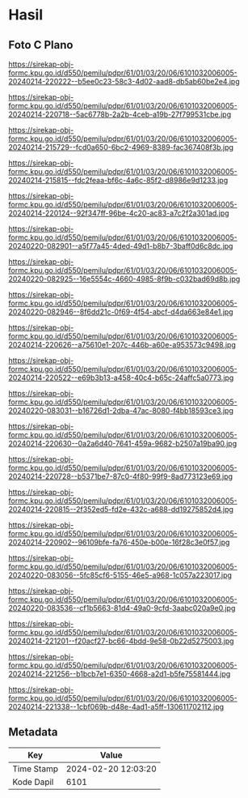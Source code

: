 # Hasil

## Foto C Plano

https://sirekap-obj-formc.kpu.go.id/d550/pemilu/pdpr/61/01/03/20/06/6101032006005-20240214-220222--b5ee0c23-58c3-4d02-aad8-db5ab60be2e4.jpg

https://sirekap-obj-formc.kpu.go.id/d550/pemilu/pdpr/61/01/03/20/06/6101032006005-20240214-220718--5ac6778b-2a2b-4ceb-a19b-27f799531cbe.jpg

https://sirekap-obj-formc.kpu.go.id/d550/pemilu/pdpr/61/01/03/20/06/6101032006005-20240214-215729--fcd0a650-6bc2-4969-8389-fac367408f3b.jpg

https://sirekap-obj-formc.kpu.go.id/d550/pemilu/pdpr/61/01/03/20/06/6101032006005-20240214-215815--fdc2feaa-bf6c-4a6c-85f2-d8986e9d1233.jpg

https://sirekap-obj-formc.kpu.go.id/d550/pemilu/pdpr/61/01/03/20/06/6101032006005-20240214-220124--92f347ff-96be-4c20-ac83-a7c2f2a301ad.jpg

https://sirekap-obj-formc.kpu.go.id/d550/pemilu/pdpr/61/01/03/20/06/6101032006005-20240220-082901--a5f77a45-4ded-49d1-b8b7-3baff0d6c8dc.jpg

https://sirekap-obj-formc.kpu.go.id/d550/pemilu/pdpr/61/01/03/20/06/6101032006005-20240220-082925--16e5554c-4660-4985-8f9b-c032bad69d8b.jpg

https://sirekap-obj-formc.kpu.go.id/d550/pemilu/pdpr/61/01/03/20/06/6101032006005-20240220-082946--8f6dd21c-0f69-4f54-abcf-d4da663e84e1.jpg

https://sirekap-obj-formc.kpu.go.id/d550/pemilu/pdpr/61/01/03/20/06/6101032006005-20240214-220626--a75610e1-207c-446b-a60e-a953573c9498.jpg

https://sirekap-obj-formc.kpu.go.id/d550/pemilu/pdpr/61/01/03/20/06/6101032006005-20240214-220522--e69b3b13-a458-40c4-b65c-24affc5a0773.jpg

https://sirekap-obj-formc.kpu.go.id/d550/pemilu/pdpr/61/01/03/20/06/6101032006005-20240220-083031--b16726d1-2dba-47ac-8080-f4bb18593ce3.jpg

https://sirekap-obj-formc.kpu.go.id/d550/pemilu/pdpr/61/01/03/20/06/6101032006005-20240214-220630--0a2a6d40-7641-459a-9682-b2507a19ba90.jpg

https://sirekap-obj-formc.kpu.go.id/d550/pemilu/pdpr/61/01/03/20/06/6101032006005-20240214-220728--b5371be7-87c0-4f80-99f9-8ad773123e69.jpg

https://sirekap-obj-formc.kpu.go.id/d550/pemilu/pdpr/61/01/03/20/06/6101032006005-20240214-220815--2f352ed5-fd2e-432c-a688-dd19275852d4.jpg

https://sirekap-obj-formc.kpu.go.id/d550/pemilu/pdpr/61/01/03/20/06/6101032006005-20240214-220902--96109bfe-fa76-450e-b00e-16f28c3e0f57.jpg

https://sirekap-obj-formc.kpu.go.id/d550/pemilu/pdpr/61/01/03/20/06/6101032006005-20240220-083056--5fc85cf6-5155-46e5-a968-1c057a223017.jpg

https://sirekap-obj-formc.kpu.go.id/d550/pemilu/pdpr/61/01/03/20/06/6101032006005-20240220-083536--cf1b5663-81d4-49a0-9cfd-3aabc020a9e0.jpg

https://sirekap-obj-formc.kpu.go.id/d550/pemilu/pdpr/61/01/03/20/06/6101032006005-20240214-221201--f20acf27-bc66-4bdd-9e58-0b22d5275003.jpg

https://sirekap-obj-formc.kpu.go.id/d550/pemilu/pdpr/61/01/03/20/06/6101032006005-20240214-221256--b1bcb7e1-6350-4668-a2d1-b5fe75581444.jpg

https://sirekap-obj-formc.kpu.go.id/d550/pemilu/pdpr/61/01/03/20/06/6101032006005-20240214-221338--1cbf069b-d48e-4ad1-a5ff-130611702112.jpg


## Metadata

| Key        | Value               |
| ---------- | ------------------- |
| Time Stamp | 2024-02-20 12:03:20 |
| Kode Dapil | 6101                |



